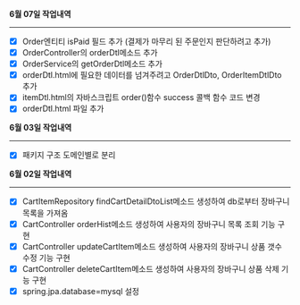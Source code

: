 **6월 07일 작업내역**

---

- [x] Order엔티티 isPaid 필드 추가 (결제가 마무리 된 주문인지 판단하려고 추가)
- [x] OrderController의 orderDtl메소드 추가
- [x] OrderService의 getOrderDtl메소드 추가
- [x] orderDtl.html에 필요한 데이터를 넘겨주려고 OrderDtlDto, OrderItemDtlDto 추가
- [x] itemDtl.html의 자바스크립트 order()함수 success 콜백 함수 코드 변경
- [x] orderDtl.html 파일 추가

**6월 03일 작업내역**

---

- [x] 패키지 구조 도메인별로 분리

**6월 02일 작업내역**

---

- [x] CartItemRepository findCartDetailDtoList메소드 생성하여 db로부터 장바구니 목록을 가져옴
- [x] CartController orderHist메소드 생성하여 사용자의 장바구니 목록 조회 기능 구현
- [x] CartController updateCartItem메소드 생성하여 사용자의 장바구니 상품 갯수 수정 기능 구현
- [x] CartController deleteCartItem메소드 생성하여 사용자의 장바구니 상품 삭제 기능 구현
- [x] spring.jpa.database=mysql 설정